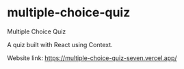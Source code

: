# multiple-choice-quiz
Multiple Choice Quiz

A quiz built with React using Context.

Website link: https://multiple-choice-quiz-seven.vercel.app/
